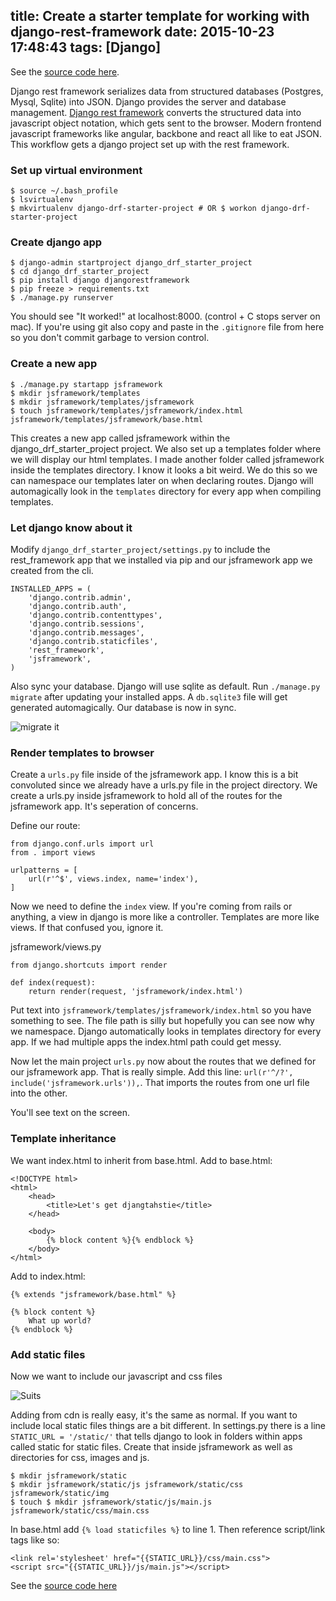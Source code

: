 title: Create a starter template for working with django-rest-framework
date: 2015-10-23 17:48:43
tags: [Django]
---

See the [source code here](https://github.com/jasonshark/django-drf-starter-project).

Django rest framework serializes data from structured databases (Postgres, Mysql, Sqlite) into JSON. Django provides the server and database management. [Django rest framework](http://www.django-rest-framework.org/) converts the structured data into javascript object notation, which gets sent to the browser. Modern frontend javascript frameworks like angular, backbone and react all like to eat JSON. This workflow gets a django project set up with the rest framework.

<!-- more -->

### Set up virtual environment

```
$ source ~/.bash_profile
$ lsvirtualenv
$ mkvirtualenv django-drf-starter-project # OR $ workon django-drf-starter-project
```

### Create django app

```
$ django-admin startproject django_drf_starter_project
$ cd django_drf_starter_project
$ pip install django djangorestframework
$ pip freeze > requirements.txt
$ ./manage.py runserver
```

You should see "It worked!" at localhost:8000. (control + C stops server on mac). If you're using git also copy and paste in the `.gitignore` file from here so you don't commit garbage to version control.

### Create a new app

```
$ ./manage.py startapp jsframework
$ mkdir jsframework/templates
$ mkdir jsframework/templates/jsframework
$ touch jsframework/templates/jsframework/index.html jsframework/templates/jsframework/base.html
```

This creates a new app called jsframework within the django_drf_starter_project project. We also set up a templates folder where we will display our html templates. I made another folder called jsframework inside the templates directory. I know it looks a bit weird. We do this so we can namespace our templates later on when declaring routes. Django will automagically look in the `templates` directory for every app when compiling templates.

### Let django know about it

Modify `django_drf_starter_project/settings.py` to include the rest_framework app that we installed via pip and our jsframework app we created from the cli.

```
INSTALLED_APPS = (
    'django.contrib.admin',
    'django.contrib.auth',
    'django.contrib.contenttypes',
    'django.contrib.sessions',
    'django.contrib.messages',
    'django.contrib.staticfiles',
    'rest_framework',
    'jsframework',
)
```

Also sync your database. Django will use sqlite as default. Run `./manage.py migrate` after updating your installed apps. A `db.sqlite3` file will get generated automagically. Our database is now in sync.

![migrate it](http://media.giphy.com/media/XdlEHQpoHhy0g/giphy.gif)

### Render templates to browser

Create a `urls.py` file inside of the jsframework app. I know this is a bit convoluted since we already have a urls.py file in the project directory. We create a urls.py inside jsframework to hold all of the routes for the jsframework app. It's seperation of concerns.

Define our route:

```
from django.conf.urls import url
from . import views

urlpatterns = [
    url(r'^$', views.index, name='index'),
]
```

Now we need to define the `index` view. If you're coming from rails or anything, a view in django is more like a controller. Templates are more like views. If that confused you, ignore it.

jsframework/views.py
```
from django.shortcuts import render

def index(request):
    return render(request, 'jsframework/index.html')
```

Put text into `jsframework/templates/jsframework/index.html` so you have something to see. The file path is silly but hopefully you can see now why we namespace. Django automatically looks in templates directory for every app. If we had multiple apps the index.html path could get messy.

Now let the main project `urls.py` now about the routes that we defined for our jsframework app. That is really simple. Add this line: `url(r'^/?', include('jsframework.urls')),`. That imports the routes from one url file into the other.

You'll see text on the screen.

### Template inheritance

We want index.html to inherit from base.html. Add to base.html:

```
<!DOCTYPE html>
<html>
    <head>
        <title>Let's get djangtahstie</title>
    </head>

    <body>
        {% block content %}{% endblock %}
    </body>
</html>
```

Add to index.html:
```
{% extends "jsframework/base.html" %}

{% block content %}
	What up world?
{% endblock %}
``` 

### Add static files

Now we want to include our javascript and css files

![Suits](http://media.tumblr.com/tumblr_m9un52Tttv1r7tvni.gif)

Adding from cdn is really easy, it's the same as normal. If you want to include local static files things are a bit different. In settings.py there is a line `STATIC_URL = '/static/'` that tells django to look in folders within apps called static for static files. Create that inside jsframework as well as directories for css, images and js.

```
$ mkdir jsframework/static
$ mkdir jsframework/static/js jsframework/static/css jsframework/static/img
$ touch $ mkdir jsframework/static/js/main.js jsframework/static/css/main.css
```

In base.html add `{% load staticfiles %}` to line 1. Then reference script/link tags like so:

```
<link rel='stylesheet' href="{{STATIC_URL}}/css/main.css">
<script src="{{STATIC_URL}}/js/main.js"></script>
```

See the [source code here](https://github.com/jasonshark/django-drf-starter-project)
